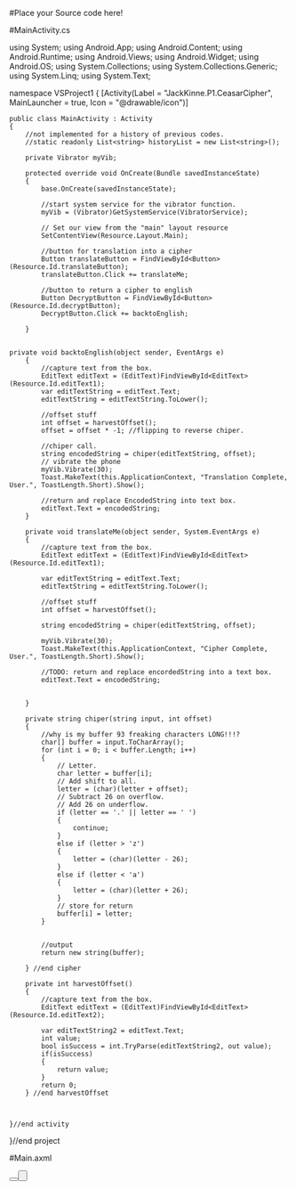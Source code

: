 #Place your Source code here!

#MainActivity.cs

using System;
using Android.App;
using Android.Content;
using Android.Runtime;
using Android.Views;
using Android.Widget;
using Android.OS;
using System.Collections;
using System.Collections.Generic;
using System.Linq;
using System.Text;

namespace VSProject1
{
	[Activity(Label = "JackKinne.P1.CeasarCipher", MainLauncher = true, Icon = "@drawable/icon")]

	public class MainActivity : Activity
	{
        //not implemented for a history of previous codes.
        //static readonly List<string> historyList = new List<string>();

        private Vibrator myVib;

        protected override void OnCreate(Bundle savedInstanceState)
		{
			base.OnCreate(savedInstanceState);

			//start system service for the vibrator function.
			myVib = (Vibrator)GetSystemService(VibratorService);

			// Set our view from the "main" layout resource
			SetContentView(Resource.Layout.Main);

            //button for translation into a cipher
			Button translateButton = FindViewById<Button>(Resource.Id.translateButton);
            translateButton.Click += translateMe;

            //button to return a cipher to english
            Button DecryptButton = FindViewById<Button>(Resource.Id.decryptButton);
            DecryptButton.Click += backtoEnglish;

		}


    private void backtoEnglish(object sender, EventArgs e)
        {
            //capture text from the box.
            EditText editText = (EditText)FindViewById<EditText>(Resource.Id.editText1);
            var editTextString = editText.Text;
            editTextString = editTextString.ToLower();

            //offset stuff
            int offset = harvestOffset();
            offset = offset * -1; //flipping to reverse chiper.

            //chiper call.
            string encodedString = chiper(editTextString, offset);
            // vibrate the phone
            myVib.Vibrate(30);
            Toast.MakeText(this.ApplicationContext, "Translation Complete, User.", ToastLength.Short).Show();

            //return and replace EncodedString into text box.
            editText.Text = encodedString;
        }

        private void translateMe(object sender, System.EventArgs e)
		{
            //capture text from the box.
            EditText editText = (EditText)FindViewById<EditText>(Resource.Id.editText1);

			var editTextString = editText.Text;
            editTextString = editTextString.ToLower();

            //offset stuff
            int offset = harvestOffset();

            string encodedString = chiper(editTextString, offset);

            myVib.Vibrate(30);
			Toast.MakeText(this.ApplicationContext, "Cipher Complete, User.", ToastLength.Short).Show();

            //TODO: return and replace encordedString into a text box.
            editText.Text = encodedString;


        }

        private string chiper(string input, int offset)
        {
            //why is my buffer 93 freaking characters LONG!!!?
            char[] buffer = input.ToCharArray();
            for (int i = 0; i < buffer.Length; i++)
            {
                // Letter.
                char letter = buffer[i];
                // Add shift to all.
                letter = (char)(letter + offset);
                // Subtract 26 on overflow.
                // Add 26 on underflow.
                if (letter == '.' || letter == ' ')
                {
                    continue;
                }
                else if (letter > 'z')
                {
                    letter = (char)(letter - 26);
                }
                else if (letter < 'a')
                {
                    letter = (char)(letter + 26);
                }
                // store for return
                buffer[i] = letter;
            }


            //output 
            return new string(buffer);

        } //end cipher

        private int harvestOffset()
        {
            //capture text from the box.
            EditText editText = (EditText)FindViewById<EditText>(Resource.Id.editText2);

            var editTextString2 = editText.Text;
            int value;
            bool isSuccess = int.TryParse(editTextString2, out value);
            if(isSuccess)
            {
                return value;
            }
            return 0;
        } //end harvestOffset

		

	}//end activity
}//end project

#Main.axml

<?xml version="1.0" encoding="utf-8"?>
<GridLayout xmlns:p1="http://schemas.android.com/apk/res/android"
    p1:layout_width="match_parent"
    p1:layout_height="match_parent"
    p1:id="@+id/gridLayout1"
    p1:layout_gravity="center"
    p1:columnCount="10"
    p1:rowCount="5"
    p1:orientation="horizontal">
    <EditText
        p1:inputType="textMultiLine"
        p1:id="@+id/editText1"
        p1:layout_column="0"
        p1:layout_row="0"
        p1:hint="Type your text here.  We will encrypt it for you!" />
    <Button
        p1:text="Translate the Cipher"
        p1:layout_column="0"
        p1:layout_row="1"
        p1:id="@+id/translateButton" />
    <Button
        p1:text="@string/Decrypt"
        p1:layout_column="0"
        p1:layout_row="2"
        p1:id="@+id/decryptButton" />
    <EditText
        p1:inputType="number"
        p1:id="@+id/editText2"
        p1:layout_column="0"
        p1:layout_row="3"
        p1:maxLength="1"
        p1:hint="Cipher OFFSET"/>
</GridLayout>